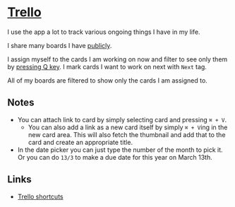 # [Trello](https://trello.com)

I use the app a lot to track various ongoing things I have in my life.

I share many boards I have [publicly](../../sharing/my-trello.md).

I assign myself to the cards I am working on now and filter to see only them by [pressing Q key](https://trello.com/shortcuts). I mark cards I want to work on next with `Next` tag.

All of my boards are filtered to show only the cards I am assigned to.

## Notes

- You can attach link to card by simply selecting card and pressing `⌘ + V`.
  - You can also add a link as a new card itself by simply `⌘ + V`ing in the new card area. This will also fetch the thumbnail and add that to the card and create an appropriate title.
- In the date picker you can just type the number of the month to pick it. Or you can do `13/3` to make a due date for this year on March 13th.

## Links

- [Trello shortcuts](https://trello.com/shortcuts)
